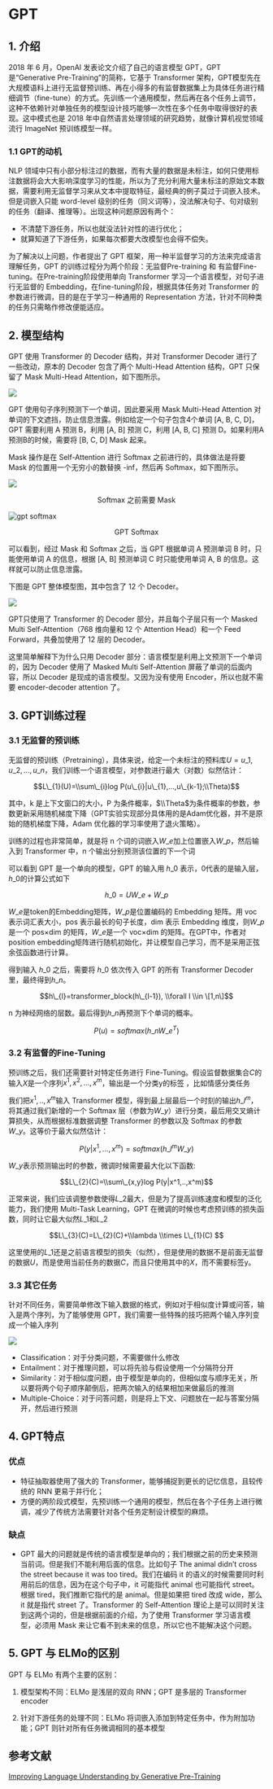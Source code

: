 # GPT

## 1. 介绍

2018 年 6 月，OpenAI 发表论文介绍了自己的语言模型 GPT，GPT 是“Generative Pre-Training”的简称，它基于 Transformer 架构，GPT模型先在大规模语料上进行无监督预训练、再在小得多的有监督数据集上为具体任务进行精细调节（fine-tune）的方式。先训练一个通用模型，然后再在各个任务上调节，这种不依赖针对单独任务的模型设计技巧能够一次性在多个任务中取得很好的表现。这中模式也是 2018 年中自然语言处理领域的研究趋势，就像计算机视觉领域流行 ImageNet 预训练模型一样。

### 1.1 GPT的动机

NLP 领域中只有小部分标注过的数据，而有大量的数据是未标注，如何只使用标注数据将会大大影响深度学习的性能，所以为了充分利用大量未标注的原始文本数据，需要利用无监督学习来从文本中提取特征，最经典的例子莫过于词嵌入技术。但是词嵌入只能 word-level 级别的任务（同义词等），没法解决句子、句对级别的任务（翻译、推理等）。出现这种问题原因有两个：

- 不清楚下游任务，所以也就没法针对性的进行优化；
- 就算知道了下游任务，如果每次都要大改模型也会得不偿失。

为了解决以上问题，作者提出了 GPT 框架，用一种半监督学习的方法来完成语言理解任务，GPT 的训练过程分为两个阶段：无监督Pre-training 和 有监督Fine-tuning。在Pre-training阶段使用单向 Transformer 学习一个语言模型，对句子进行无监督的 Embedding，在fine-tuning阶段，根据具体任务对 Transformer 的参数进行微调，目的是在于学习一种通用的 Representation 方法，针对不同种类的任务只需略作修改便能适应。

## 2. 模型结构

GPT 使用 Transformer 的 Decoder 结构，并对 Transformer Decoder 进行了一些改动，原本的 Decoder 包含了两个 Multi-Head Attention 结构，GPT 只保留了 Mask Multi-Head Attention，如下图所示。

![](https://raw.githubusercontent.com/w5688414/paddleImage/main/bert_family_img/mask_multi_head_attention.jpeg)

GPT 使用句子序列预测下一个单词，因此要采用 Mask Multi-Head Attention 对单词的下文遮挡，防止信息泄露。例如给定一个句子包含4个单词 \[A, B, C, D\]，GPT 需要利用 A 预测 B，利用 \[A, B\] 预测 C，利用 \[A, B, C\] 预测 D。如果利用A 预测B的时候，需要将 \[B, C, D\] Mask 起来。

Mask 操作是在 Self-Attention 进行 Softmax 之前进行的，具体做法是将要 Mask 的位置用一个无穷小的数替换 -inf，然后再 Softmax，如下图所示。

![](https://raw.githubusercontent.com/w5688414/paddleImage/main/bert_family_img/softmax_mask.jpeg)

<center>Softmax 之前需要 Mask</center>

![gpt softmax](https://raw.githubusercontent.com/w5688414/paddleImage/main/bert_family_img/gpt_softmax.jpeg)

<center>GPT Softmax</center>

可以看到，经过 Mask 和 Softmax 之后，当 GPT 根据单词 A 预测单词 B 时，只能使用单词 A 的信息，根据 \[A, B\] 预测单词 C 时只能使用单词 A, B 的信息。这样就可以防止信息泄露。

下图是 GPT 整体模型图，其中包含了 12 个 Decoder。

![](https://raw.githubusercontent.com/w5688414/paddleImage/main/bert_family_img/gpt_model.jpeg)

GPT只使用了 Transformer 的 Decoder 部分，并且每个子层只有一个 Masked Multi Self-Attention（768 维向量和 12 个 Attention Head）和一个 Feed Forward，共叠加使用了 12 层的 Decoder。

这里简单解释下为什么只用 Decoder 部分：语言模型是利用上文预测下一个单词的，因为 Decoder 使用了 Masked Multi Self-Attention 屏蔽了单词的后面内容，所以 Decoder 是现成的语言模型。又因为没有使用 Encoder，所以也就不需要 encoder-decoder attention 了。

## 3. GPT训练过程

### 3.1 无监督的预训练

无监督的预训练（Pretraining），具体来说，给定一个未标注的预料库$U={u\_{1},u\_{2},...,u\_{n}}$，我们训练一个语言模型，对参数进行最大（对数）似然估计：

$$L\_{1}(U)=\\sum\_{i}log P(u\_{i}|u\_{1},...,u\_{k-1};\\Theta)$$

其中，k 是上下文窗口的大小，P 为条件概率，$\\Theta$为条件概率的参数，参数更新采用随机梯度下降（GPT实验实现部分具体用的是Adam优化器，并不是原始的随机梯度下降，Adam 优化器的学习率使用了退火策略）。

训练的过程也非常简单，就是将 n 个词的词嵌入$W\_{e}$加上位置嵌入$W\_{p}$，然后输入到 Transformer 中，n 个输出分别预测该位置的下一个词

可以看到 GPT 是一个单向的模型，GPT 的输入用 $h\_{0}$ 表示，0代表的是输入层，$h\_{0}$的计算公式如下

$$h\_{0}=UW\_{e}+W\_{p}$$

$W\_{e}$是token的Embedding矩阵，$W\_{p}$是位置编码的 Embedding 矩阵。用 voc 表示词汇表大小，pos 表示最长的句子长度，dim 表示 Embedding 维度，则$W\_{p}$是一个 pos×dim 的矩阵，$W\_{e}$是一个 voc×dim 的矩阵。在GPT中，作者对position embedding矩阵进行随机初始化，并让模型自己学习，而不是采用正弦余弦函数进行计算。

得到输入 $h\_{0}$ 之后，需要将 $h\_{0}$ 依次传入 GPT 的所有 Transformer Decoder 里，最终得到$h\_{n}$。

$$h\_{l}=transformer_block(h\_{l-1}), \\forall l \\in \[1,n\]$$

n 为神经网络的层数。最后得到$h\_{n}$再预测下个单词的概率。

$$P(u)=softmax(h\_{n}W\_{e}^T)$$

### 3.2 有监督的Fine-Tuning

预训练之后，我们还需要针对特定任务进行 Fine-Tuning。假设监督数据集合$C$的输入$X$是一个序列$x^1,x^2,...,x^m$，输出是一个分类y的标签 ，比如情感分类任务

我们把$x^1,..,x^m$输入 Transformer 模型，得到最上层最后一个时刻的输出$h\_{l}^m$，将其通过我们新增的一个 Softmax 层（参数为$W\_{y}$）进行分类，最后用交叉熵计算损失，从而根据标准数据调整 Transformer 的参数以及 Softmax 的参数 $W\_{y}$。这等价于最大似然估计：

$$P(y|x^1,...,x^m)=softmax(h\_{l}^mW\_{y})$$

$W\_{y}$表示预测输出时的参数，微调时候需要最大化以下函数:

$$L\_{2}(C)=\\sum\_{x,y}log P(y|x^1,..,x^m)$$

正常来说，我们应该调整参数使得$L\_{2}$最大，但是为了提高训练速度和模型的泛化能力，我们使用 Multi-Task Learning，GPT 在微调的时候也考虑预训练的损失函数，同时让它最大似然$L\_{1}$和$L\_{2}$

$$L\_{3}(C)=L\_{2}(C)+\\lambda \\times L\_{1}(C) $$

这里使用的$L\_{1}$还是之前语言模型的损失（似然），但是使用的数据不是前面无监督的数据$U$，而是使用当前任务的数据$C$，而且只使用其中的$X$，而不需要标签y。

### 3.3 其它任务

针对不同任务，需要简单修改下输入数据的格式，例如对于相似度计算或问答，输入是两个序列，为了能够使用 GPT，我们需要一些特殊的技巧把两个输入序列变成一个输入序列

![](https://raw.githubusercontent.com/w5688414/paddleImage/main/bert_family_img/gpt_task.png)

- Classification：对于分类问题，不需要做什么修改
- Entailment：对于推理问题，可以将先验与假设使用一个分隔符分开
- Similarity：对于相似度问题，由于模型是单向的，但相似度与顺序无关，所以要将两个句子顺序颠倒后，把两次输入的结果相加来做最后的推测
- Multiple-Choice：对于问答问题，则是将上下文、问题放在一起与答案分隔开，然后进行预测

## 4. GPT特点

### 优点

- 特征抽取器使用了强大的 Transformer，能够捕捉到更长的记忆信息，且较传统的 RNN 更易于并行化；
- 方便的两阶段式模型，先预训练一个通用的模型，然后在各个子任务上进行微调，减少了传统方法需要针对各个任务定制设计模型的麻烦。

### 缺点

- GPT 最大的问题就是传统的语言模型是单向的；我们根据之前的历史来预测当前词。但是我们不能利用后面的信息。比如句子 The animal didn’t cross the street because it was too tired。我们在编码 it 的语义的时候需要同时利用前后的信息，因为在这个句子中，it 可能指代 animal 也可能指代 street。根据 tired，我们推断它指代的是 animal。但是如果把 tired 改成 wide，那么 it 就是指代 street 了。Transformer 的 Self-Attention 理论上是可以同时关注到这两个词的，但是根据前面的介绍，为了使用 Transformer 学习语言模型，必须用 Mask 来让它看不到未来的信息，所以它也不能解决这个问题。

## 5. GPT 与 ELMo的区别

GPT 与 ELMo 有两个主要的区别：

1. 模型架构不同：ELMo 是浅层的双向 RNN；GPT 是多层的 Transformer encoder

2. 针对下游任务的处理不同：ELMo 将词嵌入添加到特定任务中，作为附加功能；GPT 则针对所有任务微调相同的基本模型

## 参考文献

[Improving Language Understanding by Generative Pre-Training](https://www.semanticscholar.org/paper/Improving-Language-Understanding-by-Generative-Radford-Narasimhan/cd18800a0fe0b668a1cc19f2ec95b5003d0a5035)
